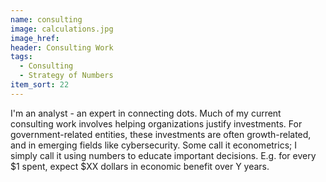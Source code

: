 ```yaml
---
name: consulting
image: calculations.jpg
image_href: 
header: Consulting Work
tags:
  - Consulting
  - Strategy of Numbers
item_sort: 22
---
```

I'm an analyst - an expert in connecting dots. Much of my current consulting work involves helping organizations justify investments. For government-related entities, these investments are often growth-related, and in emerging fields like cybersecurity. Some call it econometrics; I simply call it using numbers to educate important decisions. E.g. for every $1 spent, expect $XX dollars in economic benefit over Y years.
